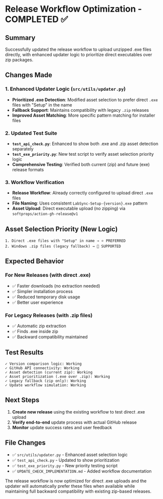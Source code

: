 # Release Workflow Optimization - COMPLETED ✅

## Summary
Successfully updated the release workflow to upload unzipped .exe files directly, with enhanced updater logic to prioritize direct executables over zip packages.

## Changes Made

### 1. Enhanced Updater Logic (`src/utils/updater.py`)
- **Prioritized .exe Detection**: Modified asset selection to prefer direct `.exe` files with "Setup" in the name
- **Fallback Support**: Maintains compatibility with legacy `.zip` releases
- **Improved Asset Matching**: More specific pattern matching for installer files

### 2. Updated Test Suite
- **`test_api_check.py`**: Enhanced to show both .exe and .zip asset detection separately
- **`test_exe_priority.py`**: New test script to verify asset selection priority logic
- **Comprehensive Testing**: Verified both current (zip) and future (exe) release formats

### 3. Workflow Verification
- **Release Workflow**: Already correctly configured to upload direct `.exe` files
- **File Naming**: Uses consistent `LabSync-Setup-{version}.exe` pattern
- **Asset Upload**: Direct executable upload (no zipping) via `softprops/action-gh-release@v1`

## Asset Selection Priority (New Logic)
```
1. Direct .exe files with "Setup" in name → ⭐ PREFERRED
2. Windows .zip files (legacy fallback) → 🔄 SUPPORTED
```

## Expected Behavior

### For New Releases (with direct .exe)
- ✅ Faster downloads (no extraction needed)
- ✅ Simpler installation process
- ✅ Reduced temporary disk usage
- ✅ Better user experience

### For Legacy Releases (with .zip files)
- ✅ Automatic zip extraction
- ✅ Finds .exe inside zip
- ✅ Backward compatibility maintained

## Test Results
```
✓ Version comparison logic: Working
✓ GitHub API connectivity: Working  
✓ Asset detection (current zip): Working
✓ Asset prioritization (.exe over .zip): Working
✓ Legacy fallback (zip only): Working
✓ Update workflow simulation: Working
```

## Next Steps
1. **Create new release** using the existing workflow to test direct .exe upload
2. **Verify end-to-end** update process with actual GitHub release
3. **Monitor** update success rates and user feedback

## File Changes
- ✅ `src/utils/updater.py` - Enhanced asset selection logic
- ✅ `test_api_check.py` - Updated to show prioritization
- ✅ `test_exe_priority.py` - New priority testing script
- ✅ `UPDATE_CHECK_IMPLEMENTATION.md` - Added workflow documentation

The release workflow is now optimized for direct .exe uploads and the updater will automatically prefer these files when available while maintaining full backward compatibility with existing zip-based releases.
